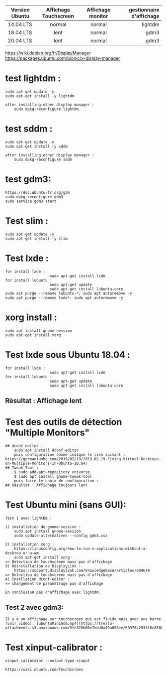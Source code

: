 | Version Ubuntu    |      Affichage Touchscreen      |  Affichage monitor |  gestionnaire d'affichage |
|----------         |:-------------------------------:|:------------------:|--------------------------:|
| 14.04 LTS         |  normal                         | normal             |lightdm                           |
| 18.04 LTS         |  lent                           | normal             |gdm3                       |
| 20.04 LTS         |  lent                           | normal             |gdm3                       |

https://wiki.debian.org/fr/DisplayManager
https://packages.ubuntu.com/bionic/x-display-manager

# test lightdm :

    sudo apt-get update -y
    sudo apt-get install -y lightdm

    after installing other display manager :
        sudo dpkg-reconfigure lightdm

# test sddm :
    sudo apt-get update -y
    sudo apt-get install -y sddm

    after installing other display manager :
        sudo dpkg-reconfigure sddm

# test gdm3:
    https://doc.ubuntu-fr.org/gdm
    sudo dpkg-reconfigure gdm3
    sudo service gdm3 start
# Test slim :
    sudo apt-get update -y
    sudo apt-get install -y slim

# Test lxde :
    for install lxde :
                        sudo apt-get install lxde
    for install lubuntu :
                        sudo apt-get update
                        sudo apt-get install lubuntu-core
    sudo apt purge --remove lubuntu-*; sudo apt autoremove -y
    sudo apt purge --remove lxde*; sudo apt autoremove -y
# xorg install :
    sudo apt install gnome-session
    sudo apt-get install xorg
# Test lxde sous Ubuntu 18.04 :
    for install lxde :
                        sudo apt-get install lxde
    for install lubuntu :
                        sudo apt-get update
                        sudo apt-get install lubuntu-core
## Rèsultat : Affichage lent

# Test des outils de détection "Multiple Monitors"
    ## dconf-editor : 
        sudo apt install dconf-editor 
        puis configuration comme indique le lien suivant : https://germaniumhq.com/2019/02/19/2019-02-19-Fixing-Virtual-Desktops-on-Multiple-Monitors-in-Ubuntu-18.04/
    ## Tweak Tool : 
        $ sudo add-apt-repository universe
        $ sudo apt install gnome-tweak-tool
        puis faire le choix de configuration : 
    ## Résultat : Affichage toujours lent    

# Test Ubuntu mini (sans GUI):

    Test 1 avec lightDm :

    1) installation de gnome-session :
        sudo apt install gnome-session
        sudo update-alternatives --config gdm3.css

    2) installation xorg :
        https://linuxconfig.org/how-to-run-x-applications-without-a-desktop-or-a-wm
        sudo apt-get install xorg
    => Detection de touchscreen mais pas d'affichage
    3) Réinstallation de DisplayLink :
        https://support.displaylink.com/knowledgebase/articles/684649
    => Detection de touchscreen mais pas d'affichage
    4) Instllation dconf-editor :   
    => changement de paramétrage pas d'affichage

    En conclusion pas d'affichage avec lightdm.

   ## Test 2 avec gdm3:

    Il y a un affichage sur touchscreen qui est fluide mais avec une barre (voir vidéo): [ubuntuMiniGdm.mp4](https://trello-attachments.s3.amazonaws.com/5fe378b60e7edd0a10a098ee/60376c2933f8e85887a21344/5d588fe0937790b98c5f1fde92c590ff/ubuntuMiniGdm.mp4) 
# Test xinput-calibrator :
    xinput_calibrator --output-type xinput

    https://wiki.ubuntu.com/Touchscreen

